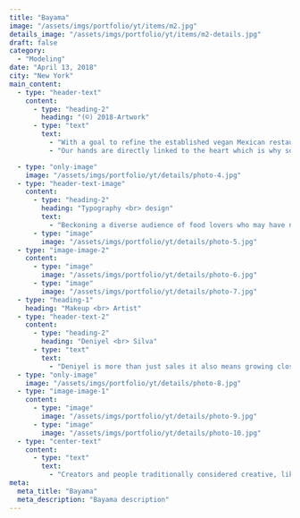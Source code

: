 ```yaml
---
title: "Bayama"
image: "/assets/imgs/portfolio/yt/items/m2.jpg"
details_image: "/assets/imgs/portfolio/yt/items/m2-details.jpg"
draft: false
category:
  - "Modeling"
date: "April 13, 2018"
city: "New York"
main_content:
  - type: "header-text"
    content:
      - type: "heading-2"
        heading: "(©) 2018-Artwork"
      - type: "text"
        text:
          - "With a goal to refine the established vegan Mexican restaurants’ visual identity and language, we set out to create a brand that imagining the warm feeling of being in your Mother’s kitchen. The many hands that are involved in the cooking process and the hands that pass along recipes through generations."
          - "Our hands are directly linked to the heart which is why so much love and intention is put into the food created at home. This new visual direction leans into the intimate kitchen and familial connection within Mexican and Latin homes."

  - type: "only-image"
    image: "/assets/imgs/portfolio/yt/details/photo-4.jpg"
  - type: "header-text-image"
    content:
      - type: "heading-2"
        heading: "Typography <br> design"
        text:
          - "Beckoning a diverse audience of food lovers who may have never considered trying dumplings before. The unique blend of bold quirkiness and personality sets this brand apart, marking its own distinct place in the crowded world of bold font family."
      - type: "image"
        image: "/assets/imgs/portfolio/yt/details/photo-5.jpg"
  - type: "image-image-2"
    content:
      - type: "image"
        image: "/assets/imgs/portfolio/yt/details/photo-6.jpg"
      - type: "image"
        image: "/assets/imgs/portfolio/yt/details/photo-7.jpg"
  - type: "heading-1"
    heading: "Makeup <br> Artist"
  - type: "header-text-2"
    content:
      - type: "heading-2"
        heading: "Deniyel <br> Silva"
      - type: "text"
        text:
          - "Deniyel is more than just sales it also means growing closer to your customers, and developing a common vision around topics they care about, like environmental and social issues."
  - type: "only-image"
    image: "/assets/imgs/portfolio/yt/details/photo-8.jpg"
  - type: "image-image-1"
    content:
      - type: "image"
        image: "/assets/imgs/portfolio/yt/details/photo-9.jpg"
      - type: "image"
        image: "/assets/imgs/portfolio/yt/details/photo-10.jpg"
  - type: "center-text"
    content:
      - type: "text"
        text:
          - "Creators and people traditionally considered creative, like artists, writers, and designers, seem especially concerned about of when perform task better than humans just add to the frenzy."
meta:
  meta_title: "Bayama"
  meta_description: "Bayama description"
---
```

